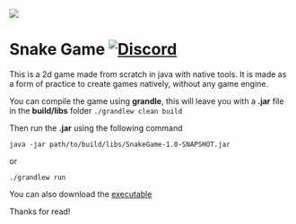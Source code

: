 ![](icon.ico)
# Snake Game [![Discord](https://img.shields.io/badge/chat-on%20discord-blue.svg)](https://discord.gg/a5TbcCeuJY)

This is a 2d game made from scratch in java with native tools.
It is made as a form of practice to create games natively, without any game engine.

You can compile the game using **grandle**, this will leave you with a **.jar** file in the **build/libs** folder
`./grandlew clean build`

Then run the **.jar** using the following command

`java -jar path/to/build/libs/SnakeGame-1.0-SNAPSHOT.jar`

or

`./grandlew run`

You can also download the [executable](https://github.com/jjprintf/Snake/releases/tag/v1.0)

Thanks for read!